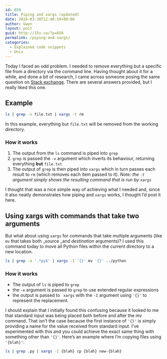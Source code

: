 ```yaml
---
id: 658
title: Piping and xargs (updated)
date: 2018-03-30T12:40:59+00:00
author: Gwyn
layout: post
guid: http://15v.co/?p=658
permalink: /piping-and-xargs/
categories:
  - Explained code snippets
  - Unix
---
```

Today I faced an odd problem. I needed to remove everything but a specific file from a directory via the command line. Having thought about it for a while, and done a bit of research, I came across someone posing the same question on [Stack exchange](http://unix.stackexchange.com/questions/153862/remove-all-files-directories-except-for-one-file). There are several answers provided, but I really liked this one.

## Example

```bash
ls | grep -v file.txt | xargs -t rm
```

In this example, everything but `file.txt` will be removed from the working directory.

### How it works

  1. The output from the `ls` command is piped into `grep`
  2. `grep` is passed the `-v` argument which inverts its behaviour, returning everything **but** `file.txt`
  3. The output of `grep` is then piped into `xargs` which in turn passes each result to `rm` (which removes each item passed to it). _Note: the `-t` argument simply shows the resulting command that is run by `xargs`_

I thought that was a nice simple way of achieving what I needed and, since it also neatly demonstrates how piping and `xargs` works, I thought I&#8217;d post it here.

## Using xargs with commands that take two arguments

But what about using `xargs` for commands that take multiple arguments (like `mv` that takes both _source _and _destination_ arguments)? I used this command today to move all Python files within the current directory to a new location.

```bash
ls | grep -e '.*py$' | xargs -I '{}' mv '{}' ../python
```

### How it works

<li style="list-style-type: none;">
  <ul>
    <li>
      The output of <code>ls</code> is piped to <code>grep</code>
    </li>
    <li>
      the <code>-e</code> argument is passed to <code>grep</code> to use extended regular expressions
    </li>
    <li>
      the output is passed to <code> xargs</code> with the <code>-I</code> argument using <code>'{}'</code> to represent the replacement.
    </li>
  </ul>
</li>

I should explain that I initially found this confusing because it looked to me that standard input was being placed both before and after the mv command. That isn&#8217;t the case because the first instance of `'{}'` is simply providing a name for the value received from standard input. I&#8217;ve experimented with this and you could achieve the exact same thing with something other than `'{}'`. Here&#8217;s an example where I&#8217;m copying files using `'{blah}'`:

```bash
ls | grep .py | xargs -I {blah} cp {blah} new-{blah}
```